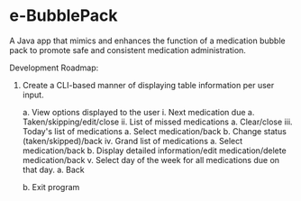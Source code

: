 # e-BubblePack
A Java app that mimics and enhances the function of a medication bubble pack to promote safe and consistent medication administration.

Development Roadmap:
1. Create a CLI-based manner of displaying table information per user input.
	
	a. View options displayed to the user
		  i. Next medication due
		  		a. Taken/skipping/edit/close
		 ii. List of missed medications
		 		a. Clear/close
		iii. Today's list of medications
				a. Select medication/back
				b. Change status (taken/skipped)/back
		 iv. Grand list of medications
		 		a. Select medication/back
		 		b. Display detailed information/edit medication/delete medication/back
		  v. Select day of the week for all medications due on that day.
		  		a. Back
		  	
	b. Exit program
